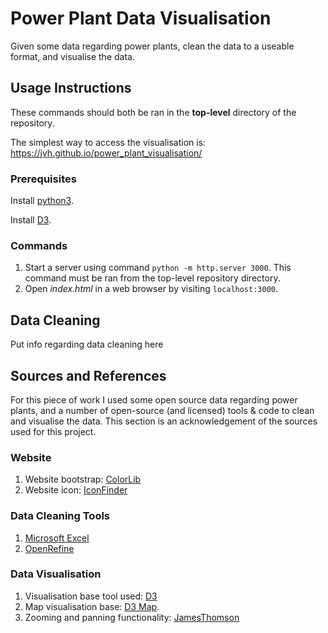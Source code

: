 # Power Plant Data Visualisation

Given some data regarding power plants, clean the data to a useable format, and visualise the data.

## Usage Instructions

These commands should both be ran in the **top-level** directory of the repository.

The simplest way to access the visualisation is: https://jvh.github.io/power_plant_visualisation/

### Prerequisites

Install [python3](https://www.python.org/download/releases/3.0/).

Install [D3](https://d3js.org/).

### Commands

1. Start a server using command `python -m http.server 3000`. This command must be ran from the top-level repository directory.
2. Open *index.html* in a web browser by visiting `localhost:3000`.

## Data Cleaning

Put info regarding data cleaning here

## Sources and References

For this piece of work I used some open source data regarding power plants, and a number of open-source (and licensed) tools & code to clean and visualise the data. This section is an acknowledgement of the sources used for this project.

### Website

1. Website bootstrap: [ColorLib](https://colorlib.com)
2. Website icon: [IconFinder](https://www.iconfinder.com/icons/1925741/cable_charge_electric_electric_plug_electricity_icon)

### Data Cleaning Tools

1. [Microsoft Excel](https://products.office.com/en-gb/excel)
2. [OpenRefine](http://openrefine.org/)

### Data Visualisation

1. Visualisation base tool used: [D3](https://d3js.org/)
2. Map visualisation base: [D3 Map](https://vida.io/gists/KuoWAKajdT7Q5q3Lt). 
3. Zooming and panning functionality: [JamesThomson](https://codepen.io/jamesthomson/pen/wMzQYG?editors=1010)
